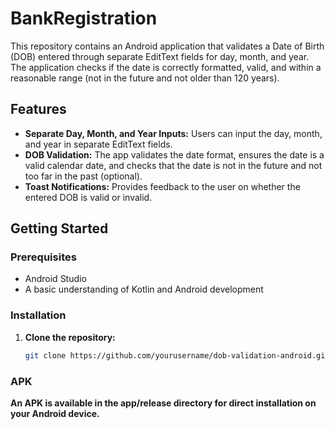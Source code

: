 # BankRegistration
This repository contains an Android application that validates a Date of Birth (DOB) entered through separate EditText fields for day, month, and year.
The application checks if the date is correctly formatted, valid, and within a reasonable range (not in the future and not older than 120 years).

## Features

- **Separate Day, Month, and Year Inputs:** Users can input the day, month, and year in separate EditText fields.
- **DOB Validation:** The app validates the date format, ensures the date is a valid calendar date, and checks that the date is not in the future and not too far in the past (optional).
- **Toast Notifications:** Provides feedback to the user on whether the entered DOB is valid or invalid.

## Getting Started

### Prerequisites

- Android Studio
- A basic understanding of Kotlin and Android development

### Installation

1. **Clone the repository:**
   ```sh
   git clone https://github.com/yourusername/dob-validation-android.git
### APK
**An APK is available in the app/release directory for direct installation on your Android device.**
